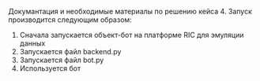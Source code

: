 Докумантация и необходимые материалы по решению кейса 4.
Запуск производится следующим образом:
1) Сначала запускается объект-бот на платформе RIC для эмуляции данных
2) Запускается файл backend.py
3) Запускается файл bot.py
4) Используется бот
